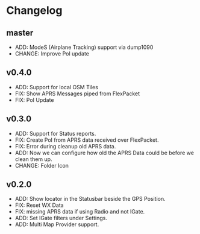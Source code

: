 # Changelog

## master

- ADD: ModeS (Airplane Tracking) support via dump1090
- CHANGE: Improve PoI update

## v0.4.0

- ADD: Support for local OSM Tiles
- FIX: Show APRS Messages piped from FlexPacket
- FIX: PoI Update

## v0.3.0

- ADD: Support for Status reports.
- FIX: Create PoI from APRS data received over FlexPacket.
- FIX: Error during cleanup old APRS data.
- ADD: Now we can configure how old the APRS Data could be before we clean them up.
- CHANGE: Folder Icon

## v0.2.0

- ADD: Show locator in the Statusbar beside the GPS Position.
- FIX: Reset WX Data 
- FIX: missing APRS data if using Radio and not IGate.
- ADD: Set IGate filters under Settings.
- ADD: Multi Map Provider support.


